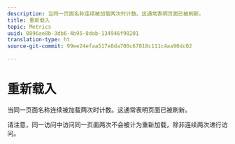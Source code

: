 ```yaml
---
description: 当同一页面名称连续被加载两次时计数。这通常表明页面已被刷新。
title: 重新载入
topic: Metrics
uuid: 0896ae8b-3db6-4b95-8dab-134946f98201
translation-type: ht
source-git-commit: 99ee24efaa517e8da700c67818c111c4aa90dc02

---
```



# 重新载入

当同一页面名称连续被加载两次时计数。这通常表明页面已被刷新。

请注意，同一访问中访问同一页面两次不会被计为重新加载，除非连续两次进行访问。
